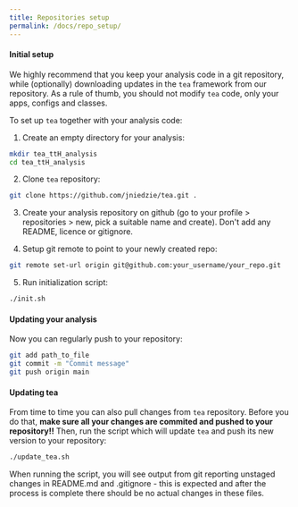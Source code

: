 ```yaml
---
title: Repositories setup
permalink: /docs/repo_setup/
---
```


#### Initial setup
We highly recommend that you keep your analysis code in a git repository, while (optionally) downloading updates in the `tea` framework from our repository. As a rule of thumb, you should not modify `tea` code, only your apps, configs and classes.

To set up `tea` together with your analysis code:

1. Create an empty directory for your analysis:
```bash
mkdir tea_ttH_analysis
cd tea_ttH_analysis
```
2. Clone `tea` repository:
```bash
git clone https://github.com/jniedzie/tea.git .
```

3. Create your analysis repository on github (go to your profile > repositories > new, pick a suitable name and create). Don't add any README, licence or gitignore.

4. Setup git remote to point to your newly created repo:
```bash
git remote set-url origin git@github.com:your_username/your_repo.git
```

5. Run initialization script:
```bash
./init.sh
```

#### Updating your analysis

Now you can regularly push to your repository:
```bash
git add path_to_file
git commit -m "Commit message"
git push origin main
```

#### Updating tea

From time to time you can also pull changes from `tea` repository. Before you do that, **make sure all your changes are commited and pushed to your repository!!** Then, run the script which will update `tea` and push its new version to your repository:

```bash
./update_tea.sh
```

When running the script, you will see output from git reporting unstaged changes in README.md and .gitignore - this is expected and after the process is complete there should be no actual changes in these files.
